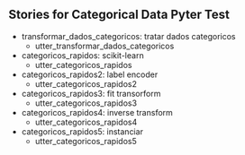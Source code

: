 ## Stories for Categorical Data Pyter Test
* transformar_dados_categoricos: tratar dados categoricos
    - utter_transformar_dados_categoricos
* categoricos_rapidos: scikit-learn
    - utter_categoricos_rapidos   <!-- predicted: action_default_fallback -->
* categoricos_rapidos2: label encoder   <!-- predicted: categoricos_rapidos5: label encoder -->
    - utter_categoricos_rapidos2   <!-- predicted: action_default_fallback -->
* categoricos_rapidos3: fit transorform   <!-- predicted: None: fit transorform -->
    - utter_categoricos_rapidos3   <!-- predicted: action_default_fallback -->
* categoricos_rapidos4: inverse transform   <!-- predicted: None: inverse transform -->
    - utter_categoricos_rapidos4   <!-- predicted: action_default_fallback -->
* categoricos_rapidos5: instanciar
    - utter_categoricos_rapidos5   <!-- predicted: action_default_fallback -->


